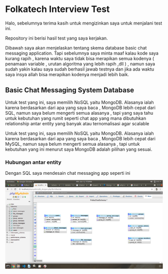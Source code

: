 <h1>Folkatech Interview Test</h1>

Halo, sebelumnya terima kasih untuk mengizinkan saya untuk menjalani test ini. 

Repository ini berisi hasil test yang saya kerjakan. 

Dibawah saya akan menjelaskan tentang skema database basic chat messaging application. Tapi sebelumnya saya minta maaf kalau kode saya kurang rapih , karena waktu saya
tidak bisa merapikan semua kodenya ( penamaan variable , urutan algoritma yang lebih rapih ,dll ) , namun saya sudah yakin kalau saya sudah berhasil jawab testnya dan 
jika ada waktu saya insya allah bisa merapikan kodenya menjadi lebih baik. 

<h2>Basic Chat Messaging System Database</h2>

Untuk test yang ini, saya memilih NoSQL yaitu MongoDB. Alasanya ialah karena berdasarkan dari apa yang saya baca , MongoDB lebih cepat dari SQL, namun saya belum mengerti semua alasanya , tapi yang saya tahu untuk kebutuhan yang rumit seperti chat app yang mana dibutuhkan relationship antar entity yang banyak atau ternomalisasi agar scalable 

Untuk test yang ini, saya memilih NoSQL yaitu MongoDB. Alasanya ialah karena berdasarkan dari apa yang saya baca , MongoDB lebih cepat dari MySQL, namun saya belum mengerti semua alasanya , tapi untuk kebutuhan yang ini menurut saya MongoDB adalah pilihan yang sesuai.

<h3>Hubungan antar entity</h3>

Dengan SQL saya mendesain chat messaging app seperti ini 

<img src="chat_sql_schema.png" />




